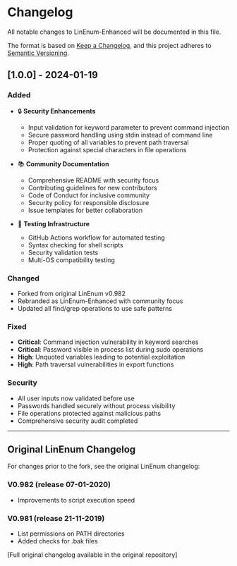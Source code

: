 # Changelog

All notable changes to LinEnum-Enhanced will be documented in this file.

The format is based on [Keep a Changelog](https://keepachangelog.com/en/1.0.0/),
and this project adheres to [Semantic Versioning](https://semver.org/spec/v2.0.0.html).

## [1.0.0] - 2024-01-19

### Added
- 🔒 **Security Enhancements**
  - Input validation for keyword parameter to prevent command injection
  - Secure password handling using stdin instead of command line
  - Proper quoting of all variables to prevent path traversal
  - Protection against special characters in file operations

- 📚 **Community Documentation**
  - Comprehensive README with security focus
  - Contributing guidelines for new contributors
  - Code of Conduct for inclusive community
  - Security policy for responsible disclosure
  - Issue templates for better collaboration

- 🧪 **Testing Infrastructure**
  - GitHub Actions workflow for automated testing
  - Syntax checking for shell scripts
  - Security validation tests
  - Multi-OS compatibility testing

### Changed
- Forked from original LinEnum v0.982
- Rebranded as LinEnum-Enhanced with community focus
- Updated all find/grep operations to use safe patterns

### Fixed
- **Critical**: Command injection vulnerability in keyword searches
- **Critical**: Password visible in process list during sudo operations
- **High**: Unquoted variables leading to potential exploitation
- **High**: Path traversal vulnerabilities in export functions

### Security
- All user inputs now validated before use
- Passwords handled securely without process visibility
- File operations protected against malicious paths
- Comprehensive security audit completed

---

## Original LinEnum Changelog

For changes prior to the fork, see the original LinEnum changelog:

### V0.982 (release 07-01-2020)
* Improvements to script execution speed

### V0.981 (release 21-11-2019)
* List permissions on PATH directories
* Added checks for .bak files

[Full original changelog available in the original repository]